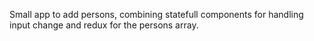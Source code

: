 Small app to add persons, combining statefull components for handling input change and redux for the persons array. 
